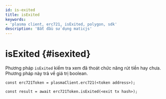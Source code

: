 ```yaml
---
id: is-exited
title: isExited
keywords:
- 'plasma client, erc721, isExited, polygon, sdk'
description: 'Bắt đầu sử dụng maticjs'
---
```


# isExited {#isexited}

Phương pháp `isExited` kiểm tra xem đã thoát chức năng rút tiền hay chưa. Phương pháp này trả về giá trị boolean.

```
const erc721Token = plasmaClient.erc721(<token address>);

const result = await erc721Token.isExited(<exit tx hash>);

```
